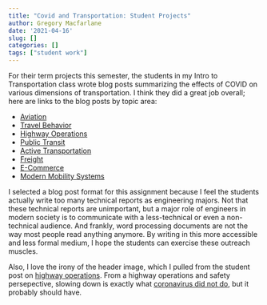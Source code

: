 ```yaml
---
title: "Covid and Transportation: Student Projects"
author: Gregory Macfarlane
date: '2021-04-16'
slug: []
categories: []
tags: ["student work"]
---
```


For their term projects this semester, the students in my Intro to Transportation class wrote blog posts summarizing the effects of COVID on various dimensions of transportation. I think they did a great job overall; here are links to the blog posts by topic area:

-   [Aviation](http://joshuaflake.com/)
-   [Travel Behavior](https://bri-hansen36.medium.com/4-ways-the-pandemic-has-forever-changed-our-travel-behavior-516150a9aa49)
-   [Highway Operations](/post/covid-highways/covid-highway-operations/)
-   [Public Transit](https://almajean14.medium.com/effects-of-covid-19-on-public-transit-in-the-u-s-349a6539ad6)
-   [Active Transportation](https://www.et.byu.edu/~dapelu22/Transpo/361_project.html)
-   [Freight](https://jaidieb5.medium.com/freight-and-covid-22f103d4ec2d)
-   [E-Commerce](https://emily-dicataldo.medium.com/e-commerce-transportation-why-we-still-need-to-talk-about-covid-19-impacts-7966759afd17)
-   [Modern Mobility Systems](https://htt489880669.wordpress.com/2021/04/13/ce-en-361-final-project/)

I selected a blog post format for this assignment because I feel the students actually write too many technical reports as engineering majors. Not that these technical reports are unimportant, but a major role of engineers in modern society is to communicate with a less-technical or even a non-technical audience. And frankly, word processing documents are not the way most people read anything anymore. By writing in this more accessible and less formal medium, I hope the students can exercise these outreach muscles.

Also, I love the irony of the header image, which I pulled from the student post on [highway operations](/post/covid-highways/covid-highway-operations/). From a highway operations and safety persepective, slowing down is exactly what [coronavirus did not do](https://www.washingtonpost.com/local/trafficandcommuting/the-coronavirus-pandemic-emptied-americas-highways-now-speeders-have-taken-over/2020/05/10/c98d570c-8bb4-11ea-9dfd-990f9dcc71fc_story.html), but it probably should have.
